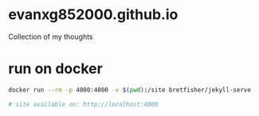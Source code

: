 # evanxg852000.github.io
Collection of my thoughts 

# run on docker
```bash
docker run --rm -p 4000:4000 -v $(pwd):/site bretfisher/jekyll-serve

# site available on: http://localhost:4000
```

